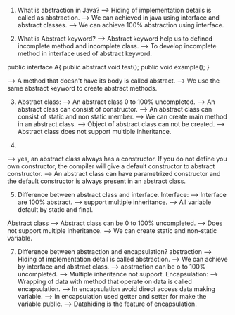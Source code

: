 
1. What is abstraction in Java?
--> Hiding of implementation details is called as abstraction.
--> We can achieved in java using interface and abstract classes.
--> We can achieve 100% abstraction using interface.

   

3. What is Abstract keyword?
--> Abstract keyword help us to defined incomplete method and incomplete class.
--> To develop incomplete method in interface used of abstract keyword.

   

public interface A{
public abstract void test();
public void example();
}

--> A method that doesn't have its body is called abstract.
--> We use the same abstract keyword to create abstract methods.


3. Abstract class:
--> An abstract class 0 to 100% uncompleted.
--> An abstract class can consist of constructor.
--> An abstract class can consist of static and non static member.
--> We can create main method in an abstract class.
--> Object of abstract class can not be created.
--> Abstract class does not support multiple inheritance.


4.
--> yes, an abstract class always has a constructor. If you do not define you own constructor, the compiler will give a 
    default constructor to abstract constructor.
--> An abstract class can have parametrized constructor and the default constructor is always present in an abstract class.


5. Difference between abstract class and interface.
Interface:
--> Interface are 100% abstract.
--> support multiple inheritance.
--> All variable default by static and final.
   
Abstract class
--> Abstract class can be 0 to 100% uncompleted.
--> Does not support multiple inheritance.
--> We can create static and non-static variable.

7. Difference between abstraction and encapsulation?
abstraction
--> Hiding of implementation detail is called abstraction.
--> We can achieve by interface and abstract class.
--> abstraction can be o to 100% uncompleted.
--> Multiple inheritance not support.
Encapsulation:
--> Wrapping of data with method that operate on data is called encapsulation.
--> In encapsulation avoid direct access data making variable.
--> In encapsulation used getter and setter for make the variable public.
--> Datahiding is the feature of encapsulation.
